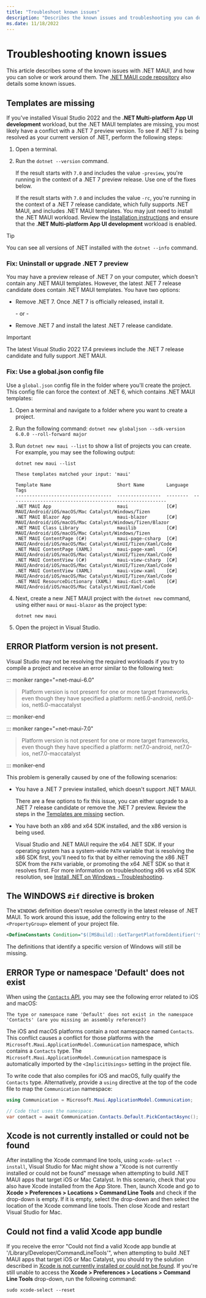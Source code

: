 ```yaml
---
title: "Troubleshoot known issues"
description: "Describes the known issues and troubleshooting you can do to resolve these issues for a .NET Multi-platform App UI (.NET MAUI) app."
ms.date: 11/18/2022
---
```


# Troubleshooting known issues

This article describes some of the known issues with .NET MAUI, and how you can solve or work around them. The [.NET MAUI code repository](https://github.com/dotnet/maui/wiki/Known-Issues) also details some known issues.

## Templates are missing

If you've installed Visual Studio 2022 and the **.NET Multi-platform App UI development** workload, but the .NET MAUI templates are missing, you most likely have a conflict with a .NET 7 preview version. To see if .NET 7 is being resolved as your current version of .NET, perform the following steps:

01. Open a terminal.
01. Run the `dotnet --version` command.

    If the result starts with `7.0` and includes the value `-preview`, you're running in the context of a .NET 7 preview release. Use one of the fixes below.

    If the result starts with `7.0` and includes the value `-rc`, you're running in the context of a .NET 7 release candidate, which fully supports .NET MAUI, and includes .NET MAUI templates. You may just need to install the .NET MAUI workload. Review the [Installation instructions](get-started/installation.md) and ensure that the **.NET Multi-platform App UI development** workload is enabled.

> [!TIP]
> You can see all versions of .NET installed with the `dotnet --info` command.

### Fix: Uninstall or upgrade .NET 7 preview

You may have a preview release of .NET 7 on your computer, which doesn't contain any .NET MAUI templates. However, the latest .NET 7 release candidate does contain .NET MAUI templates. You have two options:

- Remove .NET 7. Once .NET 7 is officially released, install it.

  \- or -

- Remove .NET 7 and install the latest .NET 7 release candidate.

> [!IMPORTANT]
> The latest Visual Studio 2022 17.4 previews include the .NET 7 release candidate and fully support .NET MAUI.

### Fix: Use a global.json config file

Use a `global.json` config file in the folder where you'll create the project. This config file can force the context of .NET 6, which contains .NET MAUI templates:

01. Open a terminal and navigate to a folder where you want to create a project.
01. Run the following command: `dotnet new globaljson --sdk-version 6.0.0 --roll-forward major`
01. Run `dotnet new maui --list` to show a list of projects you can create. For example, you may see the following output:

    ```dotnetcli
    dotnet new maui --list

    These templates matched your input: 'maui'

    Template Name                        Short Name        Language  Tags
    -----------------------------------  ----------------  --------  ---------------------------------------------------------
    .NET MAUI App                        maui              [C#]      MAUI/Android/iOS/macOS/Mac Catalyst/Windows/Tizen
    .NET MAUI Blazor App                 maui-blazor       [C#]      MAUI/Android/iOS/macOS/Mac Catalyst/Windows/Tizen/Blazor
    .NET MAUI Class Library              mauilib           [C#]      MAUI/Android/iOS/macOS/Mac Catalyst/Windows/Tizen
    .NET MAUI ContentPage (C#)           maui-page-csharp  [C#]      MAUI/Android/iOS/macOS/Mac Catalyst/WinUI/Tizen/Xaml/Code
    .NET MAUI ContentPage (XAML)         maui-page-xaml    [C#]      MAUI/Android/iOS/macOS/Mac Catalyst/WinUI/Tizen/Xaml/Code
    .NET MAUI ContentView (C#)           maui-view-csharp  [C#]      MAUI/Android/iOS/macOS/Mac Catalyst/WinUI/Tizen/Xaml/Code
    .NET MAUI ContentView (XAML)         maui-view-xaml    [C#]      MAUI/Android/iOS/macOS/Mac Catalyst/WinUI/Tizen/Xaml/Code
    .NET MAUI ResourceDictionary (XAML)  maui-dict-xaml    [C#]      MAUI/Android/iOS/macOS/Mac Catalyst/WinUI/Xaml/Code
    ```

01. Next, create a new .NET MAUI project with the `dotnet new` command, using either `maui` or `maui-blazor` as the project type:

    ```dotnetcli
    dotnet new maui
    ```

01. Open the project in Visual Studio.

## ERROR Platform version is not present.

Visual Studio may not be resolving the required workloads if you try to compile a project and receive an error similar to the following text:

::: moniker range="=net-maui-6.0"

> Platform version is not present for one or more target frameworks, even though they have specified a platform: net6.0-android, net6.0-ios, net6.0-maccatalyst

::: moniker-end

::: moniker range="=net-maui-7.0"

> Platform version is not present for one or more target frameworks, even though they have specified a platform: net7.0-android, net7.0-ios, net7.0-maccatalyst

::: moniker-end

This problem is generally caused by one of the following scenarios:

- You have a .NET 7 preview installed, which doesn't support .NET MAUI.

  There are a few options to fix this issue, you can either upgrade to a .NET 7 release candidate or remove the .NET 7 preview. Review the steps in the [Templates are missing](#templates-are-missing) section.

- You have both an x86 and x64 SDK installed, and the x86 version is being used.

  Visual Studio and .NET MAUI require the x64 .NET SDK. If your operating system has a system-wide `PATH` variable that is resolving the x86 SDK first, you'll need to fix that by either removing the x86 .NET SDK from the `PATH` variable, or promoting the x64 .NET SDK so that it resolves first. For more information on troubleshooting x86 vs x64 SDK resolution, see [Install .NET on Windows - Troubleshooting](/dotnet/core/install/windows#it-was-not-possible-to-find-any-installed-net-core-sdks).

## The WINDOWS `#if` directive is broken

The `WINDOWS` definition doesn't resolve correctly in the latest release of .NET MAUI. To work around this issue, add the following entry to the `<PropertyGroup>` element of your project file.

```xml
<DefineConstants Condition="$([MSBuild]::GetTargetPlatformIdentifier('$(TargetFramework)')) == 'windows'">$(DefineConstants);WINDOWS</DefineConstants>
```

The definitions that identify a specific version of Windows will still be missing.

## ERROR Type or namespace 'Default' does not exist

When using the [`Contacts` API](platform-integration/communication/contacts.md), you may see the following error related to iOS and macOS:

```
The type or namespace name 'Default' does not exist in the namespace 'Contacts' (are you missing an assembly reference?)
```

The iOS and macOS platforms contain a root namespace named `Contacts`. This conflict causes a conflict for those platforms with the `Microsoft.Maui.ApplicationModel.Communication` namespace, which contains a `Contacts` type. The `Microsoft.Maui.ApplicationModel.Communication` namespace is automatically imported by the `<ImplicitUsings>` setting in the project file.

To write code that also compiles for iOS and macOS, fully qualify the `Contacts` type. Alternatively, provide a `using` directive at the top of the code file to map the `Communication` namespace:

```csharp
using Communication = Microsoft.Maui.ApplicationModel.Communication;

// Code that uses the namespace:
var contact = await Communication.Contacts.Default.PickContactAsync();
```

## Xcode is not currently installed or could not be found

After installing the Xcode command line tools, using `xcode-select --install`, Visual Studio for Mac might show a "Xcode is not currently installed or could not be found" message when attempting to build .NET MAUI apps that target iOS or Mac Catalyst. In this scenario, check that you also have Xcode installed from the App Store. Then, launch Xcode and go to **Xcode > Preferences > Locations > Command Line Tools** and check if the drop-down is empty. If it is empty, select the drop-down and then select the location of the Xcode command line tools. Then close Xcode and restart Visual Studio for Mac.

## Could not find a valid Xcode app bundle

If you receive the error "Could not find a valid Xcode app bundle at '/Library/Developer/CommandLineTools'", when attempting to build .NET MAUI apps that target iOS or Mac Catalyst, you should try the solution described in [Xcode is not currently installed or could not be found](#xcode-is-not-currently-installed-or-could-not-be-found). If you're still unable to access the **Xcode > Preferences > Locations > Command Line Tools** drop-down, run the following command:

```
sudo xcode-select --reset
```
